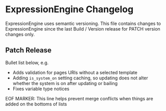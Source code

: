 # ExpressionEngine Changelog

ExpressionEngine uses semantic versioning. This file contains changes to ExpressionEngine since the last Build / Version release for PATCH version changes only.

## Patch Release

Bullet list below, e.g.
   - Adds validation for pages URIs without a selected template
   - Adding `is_system_on` setting caching, so updating does not alter whether the system is on after updating or bailing
   - Fixes variable type notices



EOF MARKER: This line helps prevent merge conflicts when things are
added on the bottoms of lists
